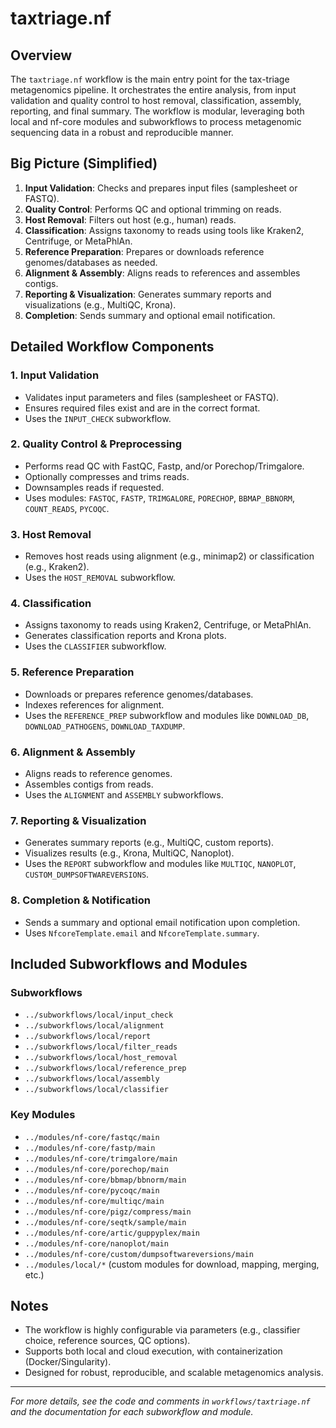 # taxtriage.nf

## Overview

The `taxtriage.nf` workflow is the main entry point for the tax-triage metagenomics pipeline. It orchestrates the entire analysis, from input validation and quality control to host removal, classification, assembly, reporting, and final summary. The workflow is modular, leveraging both local and nf-core modules and subworkflows to process metagenomic sequencing data in a robust and reproducible manner.

## Big Picture (Simplified)

1. **Input Validation**: Checks and prepares input files (samplesheet or FASTQ).
2. **Quality Control**: Performs QC and optional trimming on reads.
3. **Host Removal**: Filters out host (e.g., human) reads.
4. **Classification**: Assigns taxonomy to reads using tools like Kraken2, Centrifuge, or MetaPhlAn.
5. **Reference Preparation**: Prepares or downloads reference genomes/databases as needed.
6. **Alignment & Assembly**: Aligns reads to references and assembles contigs.
7. **Reporting & Visualization**: Generates summary reports and visualizations (e.g., MultiQC, Krona).
8. **Completion**: Sends summary and optional email notification.

## Detailed Workflow Components

### 1. Input Validation
- Validates input parameters and files (samplesheet or FASTQ).
- Ensures required files exist and are in the correct format.
- Uses the `INPUT_CHECK` subworkflow.

### 2. Quality Control & Preprocessing
- Performs read QC with FastQC, Fastp, and/or Porechop/Trimgalore.
- Optionally compresses and trims reads.
- Downsamples reads if requested.
- Uses modules: `FASTQC`, `FASTP`, `TRIMGALORE`, `PORECHOP`, `BBMAP_BBNORM`, `COUNT_READS`, `PYCOQC`.

### 3. Host Removal
- Removes host reads using alignment (e.g., minimap2) or classification (e.g., Kraken2).
- Uses the `HOST_REMOVAL` subworkflow.

### 4. Classification
- Assigns taxonomy to reads using Kraken2, Centrifuge, or MetaPhlAn.
- Generates classification reports and Krona plots.
- Uses the `CLASSIFIER` subworkflow.

### 5. Reference Preparation
- Downloads or prepares reference genomes/databases.
- Indexes references for alignment.
- Uses the `REFERENCE_PREP` subworkflow and modules like `DOWNLOAD_DB`, `DOWNLOAD_PATHOGENS`, `DOWNLOAD_TAXDUMP`.

### 6. Alignment & Assembly
- Aligns reads to reference genomes.
- Assembles contigs from reads.
- Uses the `ALIGNMENT` and `ASSEMBLY` subworkflows.

### 7. Reporting & Visualization
- Generates summary reports (e.g., MultiQC, custom reports).
- Visualizes results (e.g., Krona, MultiQC, Nanoplot).
- Uses the `REPORT` subworkflow and modules like `MULTIQC`, `NANOPLOT`, `CUSTOM_DUMPSOFTWAREVERSIONS`.

### 8. Completion & Notification
- Sends a summary and optional email notification upon completion.
- Uses `NfcoreTemplate.email` and `NfcoreTemplate.summary`.

## Included Subworkflows and Modules

### Subworkflows
- `../subworkflows/local/input_check`
- `../subworkflows/local/alignment`
- `../subworkflows/local/report`
- `../subworkflows/local/filter_reads`
- `../subworkflows/local/host_removal`
- `../subworkflows/local/reference_prep`
- `../subworkflows/local/assembly`
- `../subworkflows/local/classifier`

### Key Modules
- `../modules/nf-core/fastqc/main`
- `../modules/nf-core/fastp/main`
- `../modules/nf-core/trimgalore/main`
- `../modules/nf-core/porechop/main`
- `../modules/nf-core/bbmap/bbnorm/main`
- `../modules/nf-core/pycoqc/main`
- `../modules/nf-core/multiqc/main`
- `../modules/nf-core/pigz/compress/main`
- `../modules/nf-core/seqtk/sample/main`
- `../modules/nf-core/artic/guppyplex/main`
- `../modules/nf-core/nanoplot/main`
- `../modules/nf-core/custom/dumpsoftwareversions/main`
- `../modules/local/*` (custom modules for download, mapping, merging, etc.)

## Notes
- The workflow is highly configurable via parameters (e.g., classifier choice, reference sources, QC options).
- Supports both local and cloud execution, with containerization (Docker/Singularity).
- Designed for robust, reproducible, and scalable metagenomics analysis.

---

*For more details, see the code and comments in `workflows/taxtriage.nf` and the documentation for each subworkflow and module.*
